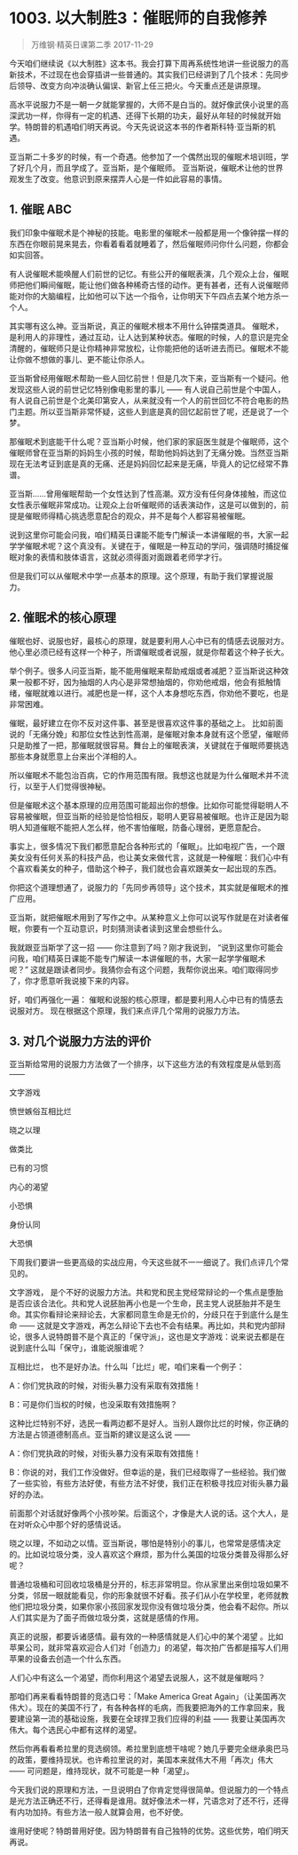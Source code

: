 # 1003. 以大制胜3：催眠师的自我修养
> 万维钢·精英日课第二季
2017-11-29

今天咱们继续说《以大制胜》这本书。我会打算下周再系统性地讲一些说服力的高新技术，不过现在也会穿插讲一些普通的。其实我们已经讲到了几个技术：先同步后领导、改变方向冲淡确认偏误、新官上任三把火。今天重点还是讲原理。

高水平说服力不是一朝一夕就能掌握的，大师不是白当的。就好像武侠小说里的高深武功一样，你得有一定的机遇、还得下长期的功夫，最好从年轻的时候就开始学。特朗普的机遇咱们明天再说。今天先说说这本书的作者斯科特·亚当斯的机遇。

亚当斯二十多岁的时候，有一个奇遇。他参加了一个偶然出现的催眠术培训班，学了好几个月，而且学成了。亚当斯，是个催眠师。
亚当斯说，催眠术让他的世界观发生了改变。他意识到原来摆弄人心是一件如此容易的事情。 

## 1. 催眠 ABC
我们印象中催眠术是个神秘的技能。电影里的催眠术一般都是用一个像钟摆一样的东西在你眼前晃来晃去，你看着看着就睡着了，然后催眠师问你什么问题，你都会如实回答。

有人说催眠术能唤醒人们前世的记忆。有些公开的催眠表演，几个观众上台，催眠师把他们瞬间催眠，能让他们做各种稀奇古怪的动作。更有甚者，还有人说催眠师能对你的大脑编程，比如他可以下达一个指令，让你明天下午四点去某个地方杀一个人。

其实哪有这么神。亚当斯说，真正的催眠术根本不用什么钟摆类道具。 催眠术，是利用人的非理性，通过互动，让人达到某种状态。催眠的时候，人的意识是完全清醒的，催眠师只是让你精神非常放松，让你能把他的话听进去而已。催眠术不能让你做不想做的事儿、更不能让你杀人。

亚当斯曾经用催眠术帮助一些人回忆前世！但是几次下来，亚当斯有一个疑问。他发现这些人说的前世记忆特别像电影里的事儿 —— 有人说自己前世是个中国人，有人说自己前世是个北美印第安人，从来就没有一个人的前世回忆不符合电影的热门主题。所以亚当斯非常怀疑，这些人到底是真的回忆起前世了呢，还是说了一个梦。

那催眠术到底能干什么呢？亚当斯小时候，他们家的家庭医生就是个催眠师，这个催眠师曾在亚当斯的妈妈生小孩的时候，帮助他妈妈达到了无痛分娩。当然亚当斯现在无法考证到底是真的无痛、还是妈妈回忆起来是无痛，毕竟人的记忆经常不靠谱。

亚当斯……曾用催眠帮助一个女性达到了性高潮。双方没有任何身体接触，而这位女性表示催眠非常成功。让观众上台听催眠师的话表演动作，这是可以做到的，前提是催眠师得精心挑选愿意配合的观众，并不是每个人都容易被催眠。

说到这里你可能会问我，咱们精英日课能不能专门解读一本讲催眠的书，大家一起学学催眠术呢？这个真没有。关键在于，催眠是一种互动的学问，强调随时捕捉催眠对象的表情和肢体语言，这就必须得面对面跟着老师学才行。

但是我们可以从催眠术中学一点基本的原理。这个原理，有助于我们掌握说服力。 

## 2. 催眠术的核心原理
催眠也好、说服也好，最核心的原理，就是要利用人心中已有的情感去说服对方。他心里必须已经有这样一个种子，所谓催眠或者说服，就是你帮着这个种子长大。

举个例子。很多人问亚当斯，能不能用催眠来帮助戒烟或者减肥？亚当斯说这种效果一般都不好，因为抽烟的人内心是非常想抽烟的，你劝他戒烟，他会有抵触情绪，催眠就难以进行。减肥也是一样，这个人本身想吃东西，你劝他不要吃，也是非常困难。

催眠，最好建立在你不反对这件事、甚至是很喜欢这件事的基础之上。 比如前面说的「无痛分娩」和那位女性达到性高潮，是催眠对象本身就有这个愿望，催眠师只是助推了一把，那催眠就很容易。舞台上的催眠表演，关键就在于催眠师要挑选那些本身就愿意上台来出个洋相的人。

所以催眠术不能包治百病，它的作用范围有限。我想这也就是为什么催眠术并不流行，以至于人们觉得很神秘。

但是催眠术这个基本原理的应用范围可能超出你的想像。比如你可能觉得聪明人不容易被催眠，但亚当斯的经验是恰恰相反，聪明人更容易被催眠。也许正是因为聪明人知道催眠不能把人怎么样，他不害怕催眠，防备心理弱，更愿意配合。

事实上，很多情况下我们都愿意配合各种形式的「催眠」。比如电视广告，一个跟美女没有任何关系的科技产品，也让美女来做代言，这就是一种催眠：我们心中有个喜欢看美女的种子，借助这个种子，我们就也会喜欢跟美女一起出现的东西。

你把这个道理想通了，说服力的「先同步再领导」这个技术，其实就是催眠术的推广应用。

亚当斯，就把催眠术用到了写作之中。从某种意义上你可以说写作就是在对读者催眠，你要有一个互动意识，时刻猜测读者读到这里会想些什么。

我就跟亚当斯学了这一招 —— 你注意到了吗？刚才我说到， “说到这里你可能会问我，咱们精英日课能不能专门解读一本讲催眠的书，大家一起学学催眠术呢？” 这就是跟读者同步。我猜你会有这个问题，我帮你说出来。咱们取得同步了，你才愿意听我说接下来的内容。

好，咱们再强化一遍： 催眠和说服的核心原理，都是要利用人心中已有的情感去说服对方。 现在根据这个原理，我们来点评几个常用的说服力方法。 

## 3. 对几个说服力方法的评价
亚当斯给常用的说服力方法做了一个排序，以下这些方法的有效程度是从低到高 —— 

文字游戏

愤世嫉俗互相比烂

晓之以理

做类比

已有的习惯

内心的渴望

小恐惧

身份认同

大恐惧

下周我们要讲一些更高级的实战应用，今天这些就不一一细说了。我们点评几个常见的。

文字游戏， 是个不好的说服力方法。共和党和民主党经常辩论的一个焦点是堕胎是否应该合法化。共和党人说胚胎再小也是一个生命，民主党人说胚胎并不是生命。其实你看辩论来辩论去，大家都同意生命是无价的，分歧只在于到底什么是生命 —— 这就是文字游戏，再怎么辩论下去也不会有结果。再比如，共和党内部辩论，很多人说特朗普不是个真正的「保守派」，这也是文字游戏：说来说去都是在说到底什么叫「保守」，谁能说服谁呢？

互相比烂， 也不是好办法。什么叫「比烂」呢，咱们来看一个例子：

A：你们党执政的时候，对街头暴力没有采取有效措施！

B：可是你们当权的时候，也没采取有效措施啊？

这种比烂特别不好，选民一看两边都不是好人。当别人跟你比烂的时候，你正确的方法是占领道德制高点。亚当斯的建议是这么说 —— 

A：你们党执政的时候，对街头暴力没有采取有效措施！

B：你说的对，我们工作没做好。但幸运的是，我们已经取得了一些经验。我们做了一些实验，有些方法好使，有些方法不好使，我们正在积极寻找应对街头暴力最好的办法。

前面那个对话就好像两个小孩吵架。后面这个，才像是大人说的话。这个大人，是在对听众心中那个好的感情说话。

晓之以理，不如动之以情。亚当斯说，哪怕是特别小的事儿，也常常是感情决定的。比如说垃圾分类，没人喜欢这个麻烦，那为什么美国的垃圾分类普及得那么好呢？

普通垃圾桶和可回收垃圾桶是分开的，标志非常明显。你从家里出来倒垃圾如果不分类，邻居一眼就能看见，你的形象就很不好看。孩子们从小在学校里，老师就教他们把垃圾分类，如果你家小孩回家发现你没有做垃圾分类，他会看不起你。所以人们其实是为了面子而做垃圾分类，这就是感情的作用。

真正的说服，都要诉诸感情。最有效的一种感情就是人们心中的某个渴望 。比如苹果公司，就非常喜欢迎合人们对「创造力」的渴望，每次拍广告都是描写人们用苹果的设备去创造一个什么东西。

人们心中有这么一个渴望，而你利用这个渴望去说服人，这不就是催眠吗？

那咱们再来看看特朗普的竞选口号：「Make America Great Again」（让美国再次伟大）。现在的美国不行了，有各种各样的毛病，而我要把海外的工作拿回来，我要建设第一流的基础设施，我要在全球捍卫我们应得的利益 —— 我要让美国再次伟大。每个选民心中都有这样的渴望。 

然后你再看看希拉里的竞选纲领。希拉里到底想干啥呢？她几乎要完全继承奥巴马的政策，要维持现状。也许希拉里说的对，美国本来就伟大不用「再次」伟大 —— 可问题是，维持现状，就不可能是一种「渴望」。

今天我们说的原理和方法，一旦说明白了你肯定觉得很简单。但说服力的一个特点是光方法正确还不行，还得看是谁用。就好像法术一样，咒语念对了还不行，还得有内功加持。有些方法一般人就算会用，也不好使。

谁用好使呢？特朗普用好使。因为特朗普有自己独特的优势。这些优势，咱们明天再说。


